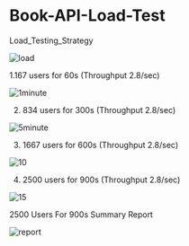 # Book-API-Load-Test
Load_Testing_Strategy

![load](https://user-images.githubusercontent.com/101436175/176332137-6c3dc9ab-6240-4a73-b089-fde9ca9a6e6c.JPG)

1.167 users for 60s (Throughput 2.8/sec)

![1minute](https://user-images.githubusercontent.com/101436175/176332300-d33ca853-5fee-45da-9b85-43d52da4c8ab.JPG)

2. 834 users for 300s (Throughput 2.8/sec)
 
![5minute](https://user-images.githubusercontent.com/101436175/176332392-81d5b9f9-ee35-46e9-a220-8dca907bd63c.JPG)

3. 1667 users for 600s (Throughput 2.8/sec)

 ![10](https://user-images.githubusercontent.com/101436175/176332451-fa6a5136-2af9-45d9-b8a7-2c53aa7dc695.JPG)
 
 4. 2500 users for 900s (Throughput 2.8/sec)
 
![15](https://user-images.githubusercontent.com/101436175/176332514-086ec517-a583-4fe4-8230-a88719752226.JPG)

2500 Users For 900s Summary Report

![report](https://user-images.githubusercontent.com/101436175/176332562-88d76f86-4d80-4783-b0c8-573495ce7f87.JPG)

